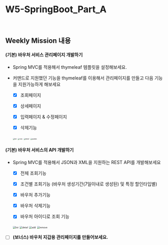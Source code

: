 # W5-SpringBoot_Part_A

<br/>

## Weekly Mission 내용

#### **(기본) 바우처 서비스 관리페이지 개발하기**

- Spring MVC를 적용해서 thymeleaf 템플릿을 설정해보세요.

- 커맨드로 지원했던 기능을 thymeleaf를 이용해서 관리페이지를 만들고 다음 기능을 지원가능하게 해보세요

   - [x] 조회페이지
   - [x] 상세페이지
   - [x] 입력페이지 & 수정페이지
   - [x] 삭제기능

   

   <img src="/Users/buli/prgrms/homework/w3-SpringBoot_Part_A/assets/images/voucher-list.png" alt="list" style="zoom:33%;" />

   <img src="/Users/buli/prgrms/homework/w3-SpringBoot_Part_A/assets/images/new-voucher.png" alt="new" style="zoom:33%;" />

   <img src="/Users/buli/prgrms/homework/w3-SpringBoot_Part_A/assets/images/voucher-detail.png" alt="detail" style="zoom:33%;" />

   <img src="/Users/buli/prgrms/homework/w3-SpringBoot_Part_A/assets/images/update-voucher.png" alt="update" style="zoom:33%;" />



#### **(기본) 바우처 서비스의 API 개발하기**

- Spring MVC를 적용해서 JSON과 XML을 지원하는 REST API를 개발해보세요

   - [x] 전체 조회기능
   - [x] 조건별 조회기능 (바우처 생성기간(7일이내로 생성된) 및 특정 할인타입별)
   - [x] 바우처 추가기능
   - [x] 바우처 삭제기능
   - [x] 바우처 아이디로 조회 기능

   

   <img src="/Users/buli/prgrms/homework/w3-SpringBoot_Part_A/assets/images/restapi-list.png" alt="list" style="zoom:50%;" />

   <img src="/Users/buli/prgrms/homework/w3-SpringBoot_Part_A/assets/images/restapi-detail.png" alt="detail" style="zoom:50%;" />

   <img src="/Users/buli/prgrms/homework/w3-SpringBoot_Part_A/assets/images/restapi-add.png" alt="add" style="zoom:50%;" />

   <img src="/Users/buli/prgrms/homework/w3-SpringBoot_Part_A/assets/images/restapi-remove.png" alt="remove" style="zoom:50%;" />





- [ ] **(보너스) 바우처 지갑용 관리페이지를 만들어보세요.**

